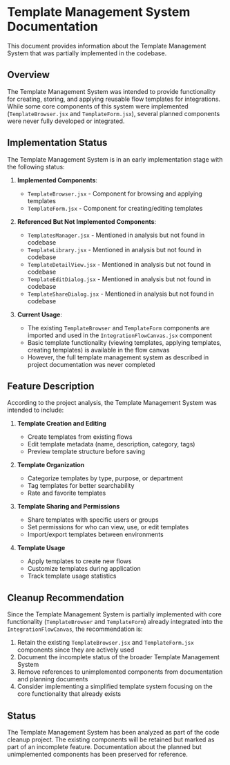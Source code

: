 # Template Management System Documentation

This document provides information about the Template Management System that was partially implemented in the codebase.

## Overview

The Template Management System was intended to provide functionality for creating, storing, and applying reusable flow templates for integrations. While some core components of this system were implemented (`TemplateBrowser.jsx` and `TemplateForm.jsx`), several planned components were never fully developed or integrated.

## Implementation Status

The Template Management System is in an early implementation stage with the following status:

1. **Implemented Components**:
   - `TemplateBrowser.jsx` - Component for browsing and applying templates
   - `TemplateForm.jsx` - Component for creating/editing templates

2. **Referenced But Not Implemented Components**:
   - `TemplatesManager.jsx` - Mentioned in analysis but not found in codebase
   - `TemplateLibrary.jsx` - Mentioned in analysis but not found in codebase
   - `TemplateDetailView.jsx` - Mentioned in analysis but not found in codebase
   - `TemplateEditDialog.jsx` - Mentioned in analysis but not found in codebase
   - `TemplateShareDialog.jsx` - Mentioned in analysis but not found in codebase

3. **Current Usage**:
   - The existing `TemplateBrowser` and `TemplateForm` components are imported and used in the `IntegrationFlowCanvas.jsx` component
   - Basic template functionality (viewing templates, applying templates, creating templates) is available in the flow canvas
   - However, the full template management system as described in project documentation was never completed

## Feature Description

According to the project analysis, the Template Management System was intended to include:

1. **Template Creation and Editing**
   - Create templates from existing flows
   - Edit template metadata (name, description, category, tags)
   - Preview template structure before saving

2. **Template Organization**
   - Categorize templates by type, purpose, or department
   - Tag templates for better searchability
   - Rate and favorite templates

3. **Template Sharing and Permissions**
   - Share templates with specific users or groups
   - Set permissions for who can view, use, or edit templates
   - Import/export templates between environments

4. **Template Usage**
   - Apply templates to create new flows
   - Customize templates during application
   - Track template usage statistics

## Cleanup Recommendation

Since the Template Management System is partially implemented with core functionality (`TemplateBrowser` and `TemplateForm`) already integrated into the `IntegrationFlowCanvas`, the recommendation is:

1. Retain the existing `TemplateBrowser.jsx` and `TemplateForm.jsx` components since they are actively used
2. Document the incomplete status of the broader Template Management System
3. Remove references to unimplemented components from documentation and planning documents
4. Consider implementing a simplified template system focusing on the core functionality that already exists

## Status

The Template Management System has been analyzed as part of the code cleanup project. The existing components will be retained but marked as part of an incomplete feature. Documentation about the planned but unimplemented components has been preserved for reference.